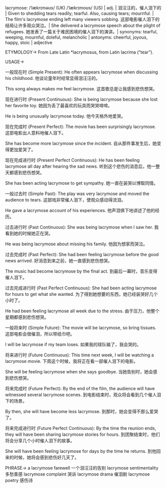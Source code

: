 lacrymose: /ˈlækrɪməʊs/ (UK) /ˈlækrɪmoʊs/ (US) | adj. | 泪汪汪的，催人泪下的 | Given to shedding tears readily; tearful. Also, causing tears; mournful. |  The film's lacrymose ending left many viewers sobbing. 这部电影催人泪下的结局让许多观众哭泣。|  She delivered a lacrymose speech about the plight of refugees. 她发表了一篇关于难民困境的催人泪下的演讲。| synonyms: tearful, weeping, mournful, doleful, melancholic | antonyms: cheerful, joyous, happy, stoic | adjective

ETYMOLOGY->
From Late Latin *lacrymosus, from Latin lacrima (“tear”).

USAGE->

一般现在时 (Simple Present):
He often appears lacrymose when discussing his childhood.  他谈论童年时经常显得泪汪汪的。

This song always makes me feel lacrymose. 这首歌总是让我感到悲伤想哭。


现在进行时 (Present Continuous):
She is being lacrymose because she lost her favorite toy. 她因为丢了最喜欢的玩具而哭哭啼啼。

He is being unusually lacrymose today. 他今天格外地爱哭。


现在完成时 (Present Perfect):
The movie has been surprisingly lacrymose. 这部电影出人意料地催人泪下。

She has become more lacrymose since the incident. 自从那件事发生后，她变得更加爱哭了。


现在完成进行时 (Present Perfect Continuous):
He has been feeling lacrymose all day after hearing the sad news.  听到这个悲伤的消息后，他一整天都感到悲伤想哭。

She has been acting lacrymose to get sympathy. 她一直在装哭以博取同情。


一般过去时 (Simple Past):
The play was very lacrymose and moved the audience to tears. 这部戏非常催人泪下，使观众感动得流泪。

He gave a lacrymose account of his experiences. 他声泪俱下地讲述了他的经历。



过去进行时 (Past Continuous):
She was being lacrymose when I saw her. 我看到她的时候她正在哭。

He was being lacrymose about missing his family. 他因为想家而哭泣。


过去完成时 (Past Perfect):
She had been feeling lacrymose before the good news arrived. 好消息到来之前，她一直感到悲伤想哭。

The music had become lacrymose by the final act.  到最后一幕时，音乐变得催人泪下。


过去完成进行时 (Past Perfect Continuous):
She had been acting lacrymose for hours to get what she wanted. 为了得到她想要的东西，她已经装哭好几个小时了。

He had been feeling lacrymose all week due to the stress. 由于压力，他整个星期都感到悲伤想哭。


一般将来时 (Simple Future):
The movie will be lacrymose, so bring tissues. 这部电影会很催泪，所以带纸巾吧。

I will be lacrymose if my team loses. 如果我的球队输了，我会哭的。


将来进行时 (Future Continuous):
This time next week, I will be watching a lacrymose movie. 下周这个时候，我将正在看一部催人泪下的电影。

She will be feeling lacrymose when she says goodbye. 当她告别时，她会感到悲伤想哭。


将来完成时 (Future Perfect):
By the end of the film, the audience will have witnessed several lacrymose scenes.  到电影结束时，观众将会看到几个催人泪下的场景。

By then, she will have become less lacrymose. 到那时，她会变得不那么爱哭了。


将来完成进行时 (Future Perfect Continuous):
By the time the reunion ends, they will have been sharing lacrymose stories for hours. 到团聚结束时，他们将会分享几个小时催人泪下的故事。

She will have been feeling lacrymose for days by the time he returns. 到他回来的时候，她将会感到悲伤好几天了。


PHRASE->
a lacrymose farewell  一个泪汪汪的告别
lacrymose sentimentality  多愁善感
lacrymose complaint  哭诉
lacrymose drama  催泪剧
lacrymose poetry  感伤诗


